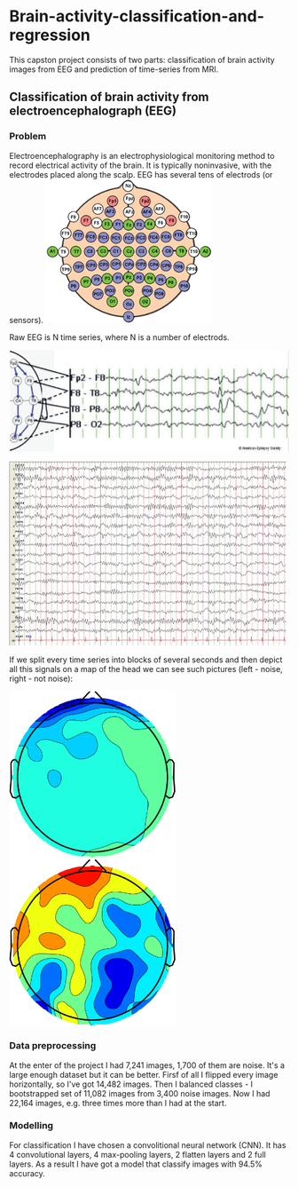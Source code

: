 # Brain-activity-classification-and-regression

This capston project consists of two parts: classification of brain activity images from EEG and prediction of time-series from MRI.

## Classification of brain activity from electroencephalograph (EEG)

### Problem

Electroencephalography is an electrophysiological monitoring method to record electrical activity of the brain. It is typically noninvasive, with the electrodes placed along the scalp. EEG has several tens of electrods (or sensors).
![](images/fig1_small.png)

Raw EEG is N time series, where N is a number of electrods.

![](images/fig2.jpg)

![](images/eeg_alpha1_small.jpg)

If we split every time series into blocks of several seconds and then depict all this signals on a map of the head we can see such pictures (left - noise, right - not noise):

![](images/noise_small.png)
![](images/not_noise_small.png)

### Data preprocessing

At the enter of the project I had 7,241 images, 1,700 of them are noise. It's a large enough dataset but it can be better. Firsf of all I flipped every image horizontally, so I've got 14,482 images. Then I balanced classes - I bootstrapped set of 11,082 images from 3,400 noise images. Now I had 22,164 images, e.g. three times more than I had at the start.

### Modelling

For classification I have chosen a convolitional neural network (CNN). It has 4 convolutional layers, 4 max-pooling layers, 2 flatten layers and 2 full layers. As a result I have got a model that classify images with 94.5% accuracy.
